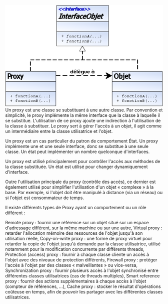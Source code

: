 ![Proxy](UML_DP_Proxy.png)
Un proxy est une classe se substituant à une autre classe. Par convention et simplicité, le proxy implémente la même interface
 que la classe à laquelle il se substitue. L'utilisation de ce proxy ajoute une indirection à l'utilisation de la classe à substituer.
  Le proxy sert à gérer l'accès à un objet, il agit comme un intermédiaire entre la classe utilisatrice et l'objet.

Un proxy est un cas particulier du patron de comportement État. Un proxy implémente une et une seule interface, donc se substitue 
à une seule classe. Un état peut implémenter un nombre quelconque d'interfaces.

Un proxy est utilisé principalement pour contrôler l'accès aux méthodes de la classe substituée. Un état est utilisé pour changer 
dynamiquement d'interface.

Outre l'utilisation principale du proxy (contrôle des accès), ce dernier est également utilisé pour simplifier l'utilisation 
d'un objet « complexe » à la base. Par exemple, si l'objet doit être manipulé à distance (via un réseau) ou si l'objet est consommateur
 de temps.

Il existe différents types de Proxy ayant un comportement ou un rôle différent :

Remote proxy : fournir une référence sur un objet situé sur un espace d'adressage différent, sur la même machine ou sur une autre,
Virtual proxy : retarder l'allocation mémoire des ressources de l'objet jusqu'à son utilisation réelle,
Copy-on-write proxy : une forme de proxy virtuel pour retarder la copie de l'objet jusqu'à demande par la classe utilisatrice,
 utilisé notamment pour la modification concurrente par différents threads,
Protection (access) proxy : fournir à chaque classe cliente un accès à l'objet avec des niveaux de protection différents,
Firewall proxy : protéger l'accès à l'objet par des classes « malveillantes » ou vice-versa,
Synchronization proxy : fournir plusieurs accès à l'objet synchronisé entre différentes classes utilisatrices (cas de threads multiples),
Smart reference proxy : fournir des actions supplémentaires à chaque accès à l'objet (compteur de références, ...),
Cache proxy : stocker le résultat d'opérations coûteuse en temps, afin de pouvoir les partager avec les différentes classes 
utilisatrices.
